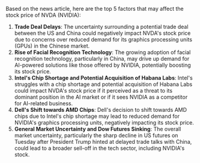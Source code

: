 Based on the news article, here are the top 5 factors that may affect the stock price of NVDA (NVIDIA):

1. **Trade Deal Delays**: The uncertainty surrounding a potential trade deal between the US and China could negatively impact NVDA's stock price due to concerns over reduced demand for its graphics processing units (GPUs) in the Chinese market.
2. **Rise of Facial Recognition Technology**: The growing adoption of facial recognition technology, particularly in China, may drive up demand for AI-powered solutions like those offered by NVIDIA, potentially boosting its stock price.
3. **Intel's Chip Shortage and Potential Acquisition of Habana Labs**: Intel's struggles with a chip shortage and potential acquisition of Habana Labs could impact NVDA's stock price if it perceived as a threat to its dominant position in the AI market or if it sees NVIDIA as a competitor for AI-related business.
4. **Dell's Shift towards AMD Chips**: Dell's decision to shift towards AMD chips due to Intel's chip shortage may lead to reduced demand for NVIDIA's graphics processing units, negatively impacting its stock price.
5. **General Market Uncertainty and Dow Futures Sinking**: The overall market uncertainty, particularly the sharp decline in US futures on Tuesday after President Trump hinted at delayed trade talks with China, could lead to a broader sell-off in the tech sector, including NVIDIA's stock.